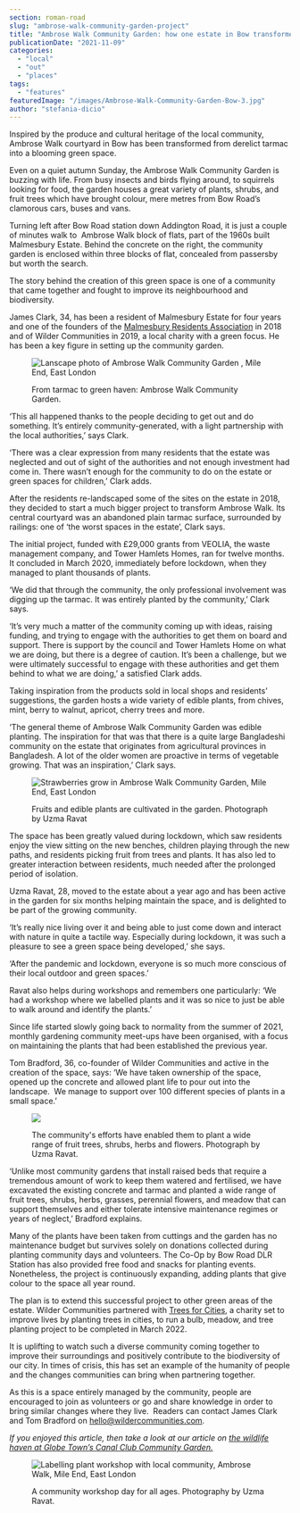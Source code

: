 ```yaml
---
section: roman-road
slug: "ambrose-walk-community-garden-project"
title: "Ambrose Walk Community Garden: how one estate in Bow transformed their landscape into a perfect pocket park"
publicationDate: "2021-11-09"
categories: 
  - "local"
  - "out"
  - "places"
tags: 
  - "features"
featuredImage: "/images/Ambrose-Walk-Community-Garden-Bow-3.jpg"
author: "stefania-dicio"
---
```


Inspired by the produce and cultural heritage of the local community, Ambrose Walk courtyard in Bow has been transformed from derelict tarmac into a blooming green space.

Even on a quiet autumn Sunday, the Ambrose Walk Community Garden is buzzing with life. From busy insects and birds flying around, to squirrels looking for food, the garden houses a great variety of plants, shrubs, and fruit trees which have brought colour, mere metres from Bow Road’s clamorous cars, buses and vans.

Turning left after Bow Road station down Addington Road, it is just a couple of minutes walk to  Ambrose Walk block of flats, part of the 1960s built Malmesbury Estate. Behind the concrete on the right, the community garden is enclosed within three blocks of flat, concealed from passersby but worth the search. 

The story behind the creation of this green space is one of a community that came together and fought to improve its neighbourhood and biodiversity.

James Clark, 34, has been a resident of Malmesbury Estate for four years and one of the founders of the [Malmesbury Residents Association](https://malmesburyresidents.com/) in 2018 and of Wilder Communities in 2019, a local charity with a green focus. He has been a key figure in setting up the community garden.

<figure>

![Lanscape photo of Ambrose Walk Community Garden , Mile End, East London](/images/Ambrose-Walk-Community-Garden-Bow-5-1024x683.jpg)

<figcaption>

From tarmac to green haven: Ambrose Walk Community Garden.

</figcaption>

</figure>

‘This all happened thanks to the people deciding to get out and do something. It’s entirely community-generated, with a light partnership with the local authorities,’ says Clark.

‘There was a clear expression from many residents that the estate was neglected and out of sight of the authorities and not enough investment had come in. There wasn’t enough for the community to do on the estate or green spaces for children,’ Clark adds.

After the residents re-landscaped some of the sites on the estate in 2018, they decided to start a much bigger project to transform Ambrose Walk. Its central courtyard was an abandoned plain tarmac surface, surrounded by railings: one of ‘the worst spaces in the estate’, Clark says.

The initial project, funded with £29,000 grants from VEOLIA, the waste management company, and Tower Hamlets Homes, ran for twelve months. It concluded in March 2020, immediately before lockdown, when they managed to plant thousands of plants.

‘We did that through the community, the only professional involvement was digging up the tarmac. It was entirely planted by the community,’ Clark says.

‘It’s very much a matter of the community coming up with ideas, raising funding, and trying to engage with the authorities to get them on board and support. There is support by the council and Tower Hamlets Home on what we are doing, but there is a degree of caution. It’s been a challenge, but we were ultimately successful to engage with these authorities and get them behind to what we are doing,’ a satisfied Clark adds.

Taking inspiration from the products sold in local shops and residents’ suggestions, the garden hosts a wide variety of edible plants, from chives, mint, berry to walnut, apricot, cherry trees and more.

‘The general theme of Ambrose Walk Community Garden was edible planting. The inspiration for that was that there is a quite large Bangladeshi community on the estate that originates from agricultural provinces in Bangladesh. A lot of the older women are proactive in terms of vegetable growing. That was an inspiration,’ Clark says.

<figure>

![Strawberries grow in Ambrose Walk Community Garden, Mile End, East London](/images/Ambrose-Walk-Community-Garden-Bow-2.jpg)

<figcaption>

Fruits and edible plants are cultivated in the garden. Photograph by Uzma Ravat

</figcaption>

</figure>

The space has been greatly valued during lockdown, which saw residents enjoy the view sitting on the new benches, children playing through the new paths, and residents picking fruit from trees and plants. It has also led to greater interaction between residents, much needed after the prolonged period of isolation. 

Uzma Ravat, 28, moved to the estate about a year ago and has been active in the garden for six months helping maintain the space, and is delighted to be part of the growing community.

‘It’s really nice living over it and being able to just come down and interact with nature in quite a tactile way. Especially during lockdown, it was such a pleasure to see a green space being developed,’ she says.

‘After the pandemic and lockdown, everyone is so much more conscious of their local outdoor and green spaces.’ 

Ravat also helps during workshops and remembers one particularly: ‘We had a workshop where we labelled plants and it was so nice to just be able to walk around and identify the plants.’

Since life started slowly going back to normality from the summer of 2021, monthly gardening community meet-ups have been organised, with a focus on maintaining the plants that had been established the previous year. 

Tom Bradford, 36, co-founder of Wilder Communities and active in the creation of the space, says: ‘We have taken ownership of the space, opened up the concrete and allowed plant life to pour out into the landscape.  We manage to support over 100 different species of plants in a small space.’

<figure>

![](/images/Ambrose-Walk-Community-Garden-Bow-6-1024x683.jpg)

<figcaption>

The community's efforts have enabled them to plant a wide range of fruit trees, shrubs, herbs and flowers. Photograph by Uzma Ravat.

</figcaption>

</figure>

‘Unlike most community gardens that install raised beds that require a tremendous amount of work to keep them watered and fertilised, we have excavated the existing concrete and tarmac and planted a wide range of fruit trees, shrubs, herbs, grasses, perennial flowers, and meadow that can support themselves and either tolerate intensive maintenance regimes or years of neglect,’ Bradford explains.

Many of the plants have been taken from cuttings and the garden has no maintenance budget but survives solely on donations collected during planting community days and volunteers. The Co-Op by Bow Road DLR Station has also provided free food and snacks for planting events. Nonetheless, the project is continuously expanding, adding plants that give colour to the space all year round. 

The plan is to extend this successful project to other green areas of the estate. Wilder Communities partnered with [Trees for Cities](https://www.treesforcities.org/), a charity set to improve lives by planting trees in cities, to run a bulb, meadow, and tree planting project to be completed in March 2022. 

It is uplifting to watch such a diverse community coming together to improve their surroundings and positively contribute to the biodiversity of our city. In times of crisis, this has set an example of the humanity of people and the changes communities can bring when partnering together.

As this is a space entirely managed by the community, people are encouraged to join as volunteers or go and share knowledge in order to bring similar changes where they live.  Readers can contact James Clark and Tom Bradford on [hello@wildercommunities.com](mailto:hello@wildercommunities.com).

_If you enjoyed this article, then take a look at our article on [the wildlife haven at Globe Town’s Canal Club Community Garden.](https://romanroadlondon.com/canal-club-community-garden/)_

<figure>

![Labelling plant workshop with local community, Ambrose Walk, Mile End, East London](/images/Ambrose-Walk-Community-Garden-Bow-4.jpg)

<figcaption>

A community workshop day for all ages. Photography by Uzma Ravat.

</figcaption>

</figure>


